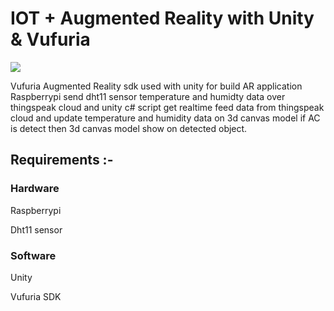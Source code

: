 # IOT + Augmented Reality with Unity & Vufuria 

![](demo.gif)

Vufuria Augmented Reality sdk used with unity for build AR application Raspberrypi send dht11 sensor temperature and humidty data over thingspeak cloud and unity c# script get realtime feed data from thingspeak cloud and update temperature and humidity data on 3d canvas model if AC is detect then 3d canvas model show on detected object.

## Requirements :- 

### Hardware 

Raspberrypi 

Dht11 sensor

### Software

Unity 

Vufuria SDK

